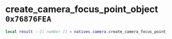 # create_camera_focus_point_object `0x76876FEA`

```lua
local result --[[ number ]] = natives.camera.create_camera_focus_point_object(_unk0 --[[ number ]], _unk1 --[[ number ]], _unk2 --[[ number ]], _unk3 --[[ number ]], _unk4 --[[ number ]], _unk5 --[[ number ]], _unk6 --[[ number ]], _unk7 --[[ number ]])
```
